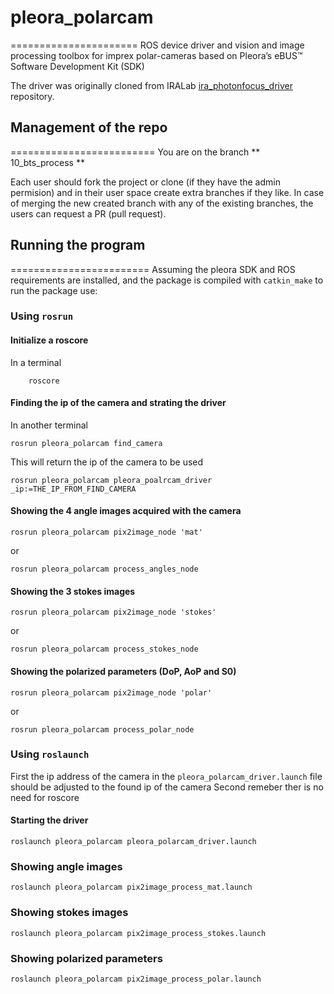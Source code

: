 # pleora_polarcam
======================
ROS device driver and vision and image processing toolbox for imprex polar-cameras based on Pleora’s eBUS™ Software Development Kit (SDK)

The driver was originally cloned from IRALab [ira_photonfocus_driver](
https://github.com/iralabdisco/ira_photonfocus_driver.git) repository. 

## Management of the repo 
=========================
You are on the branch ** 10_bts_process **

Each user should fork the project or clone (if they have the admin permision) and in their user space create extra branches if they like.
In case of merging the new created branch with any of the existing branches, the users can request a PR (pull request). 

## Running the program
========================
Assuming the pleora SDK and ROS requirements are installed, and the package is compiled with `catkin_make` to run the package use: 

### Using `rosrun`

#### Initialize a roscore
In a terminal 
```
	roscore 
```


#### Finding the ip of the camera and strating the driver
In another terminal
```
rosrun pleora_polarcam find_camera

``` 
This will return the ip of the camera to be used 

```
rosrun pleora_polarcam pleora_poalrcam_driver _ip:=THE_IP_FROM_FIND_CAMERA

```

#### Showing the 4 angle images acquired with the camera 

```
rosrun pleora_polarcam pix2image_node 'mat'

```
or 

```
rosrun pleora_polarcam process_angles_node 

```

#### Showing the 3 stokes images

``` 
rosrun pleora_polarcam pix2image_node 'stokes'

``` 
or

``` 
rosrun pleora_polarcam process_stokes_node

```

#### Showing the polarized parameters (DoP, AoP and S0) 

```
rosrun pleora_polarcam pix2image_node 'polar'

```
or 

```
rosrun pleora_polarcam process_polar_node 

```


### Using `roslaunch`

First the ip address of the camera in the `pleora_polarcam_driver.launch` file should be adjusted to the found ip of the camera
Second remeber ther is no need for roscore 

#### Starting the driver 
```
roslaunch pleora_polarcam pleora_polarcam_driver.launch

```

### Showing angle images
```
roslaunch pleora_polarcam pix2image_process_mat.launch

``` 
### Showing stokes images
```
roslaunch pleora_polarcam pix2image_process_stokes.launch

``` 
### Showing polarized parameters
```
roslaunch pleora_polarcam pix2image_process_polar.launch

``` 